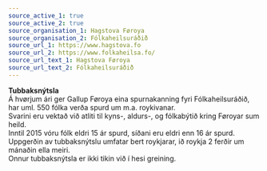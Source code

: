 ```yaml
---
source_active_1: true
source_active_2: true
source_organisation_1: Hagstova Føroya
source_organisation_2: Fólkaheilsuráðið
source_url_1: https://www.hagstova.fo
source_url_2: https://www.folkaheilsa.fo/
source_url_text_1: Hagstova Føroya
source_url_text_2: Fólkaheilsuráðið
---
```

**Tubbaksnýtsla**  
Á hvørjum ári ger Gallup Føroya eina spurnakanning fyri Fólkaheilsuráðið, har uml. 550 fólka verða spurd um m.a. roykivanar.  
Svarini eru vektað við atliti til kyns-, aldurs-, og fólkabýtið kring Føroyar sum heild.  
Inntil 2015 vóru fólk eldri 15 ár spurd, síðani eru eldri enn 16 ár spurd.  
Uppgerðin av tubbaksnýtslu umfatar bert roykjarar, ið roykja 2 ferðir um mánaðin ella meiri.  
Onnur tubbaksnýtsla er ikki tikin við í hesi greining.
